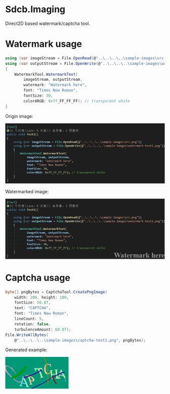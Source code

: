 # Sdcb.Imaging
Direct2D based watermark/captcha tool.

# Watermark usage
```csharp
using (var imageStream = File.OpenRead(@"..\..\..\..\sample-images\src.png"))
using (var outputStream = File.OpenWrite(@"..\..\..\..\sample-images\watermark-test1.png"))
{
    WatermarkTool.WatermarkText(
        imageStream, outputStream,
        watermark: "Watermark here",
        font: "Times New Roman",
        fontSize: 30,
        colorARGB: 0x7f_FF_FF_FF); // transparent white
}
```

Origin image: 

![src.png](./sample-images/src.png)

Watermarked image:

![watermark-test1.png](./sample-images/watermark-test1.png)

# Captcha usage
```csharp
byte[] pngBytes = CaptchaTool.CreatePngImage(
    width: 200, height: 100, 
    fontSize: 50.0f, 
    text: "CAPTCHA", 
    font: "Times New Roman", 
    lineCount: 5, 
    rotation: false, 
    turbulenceAmount: 60.0f);
File.WriteAllBytes(
    @"..\..\..\..\sample-images\captcha-test1.png", pngBytes);
```

Generated example:

![captcha-test1.png](./sample-images/captcha-test1.png)
